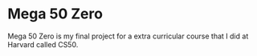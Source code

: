 # Mega 50 Zero

Mega 50 Zero is my final project for a extra curricular course that I did at Harvard called CS50. 
